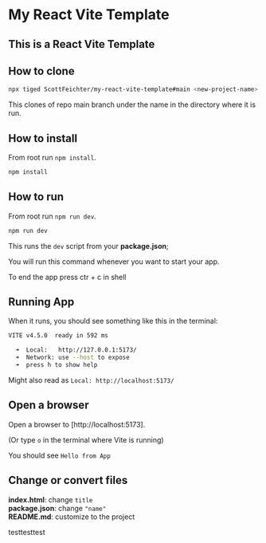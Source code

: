 # My React Vite Template

## This is a React Vite Template

## How to clone

```sh
npx tiged ScottFeichter/my-react-vite-template#main <new-project-name>
```

This clones of repo main branch under the name in the directory where it is run.

## How to install

From root run `npm install`.

```sh
npm install
```

## How to run

From root run `npm run dev`.

```sh
npm run dev
```

This runs the `dev` script from your __package.json__;

You will run this command whenever you want to start your app.

To end the app press ctr + c in shell

## Running App

When it runs, you should see something like this in the terminal:

```bash
VITE v4.5.0  ready in 592 ms

  ➜  Local:   http://127.0.0.1:5173/
  ➜  Network: use --host to expose
  ➜  press h to show help
```
Might also read as `Local: http://localhost:5173/`

## Open a browser

Open a browser to [http://localhost:5173].

(Or type `o` in the terminal where Vite is running)

You should see `Hello from App`

## Change or convert files

__index.html__:  change `title` \
__package.json__: change `"name"` \
__README.md__: customize to the project

testtesttest
